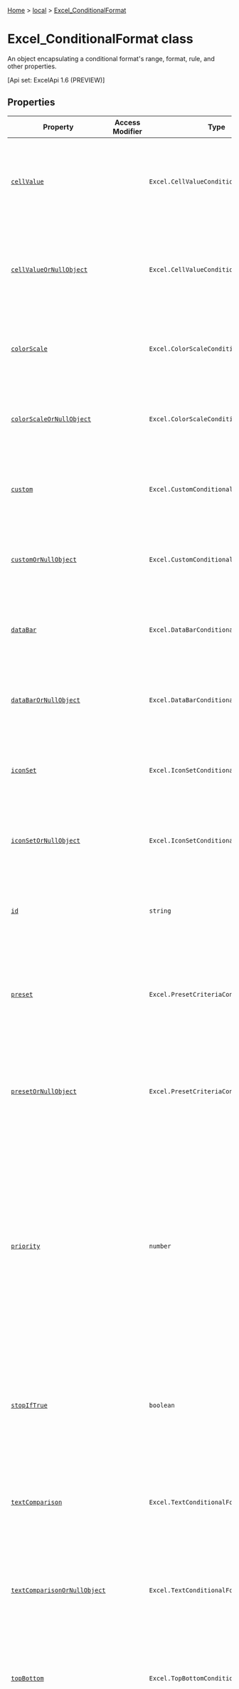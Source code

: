 [Home](./index) &gt; [local](local.md) &gt; [Excel\_ConditionalFormat](local.excel_conditionalformat.md)

# Excel\_ConditionalFormat class

An object encapsulating a conditional format's range, format, rule, and other properties. 

 \[Api set: ExcelApi 1.6 (PREVIEW)\]

## Properties

|  Property | Access Modifier | Type | Description |
|  --- | --- | --- | --- |
|  [`cellValue`](local.excel_conditionalformat.cellvalue.md) |  | `Excel.CellValueConditionalFormat` | Returns the cell value conditional format properties if the current conditional format is a CellValue type. For example to format all cells between 5 and 10. <p/> \[Api set: ExcelApi 1.6 (PREVIEW)\] |
|  [`cellValueOrNullObject`](local.excel_conditionalformat.cellvalueornullobject.md) |  | `Excel.CellValueConditionalFormat` | Returns the cell value conditional format properties if the current conditional format is a CellValue type. For example to format all cells between 5 and 10. <p/> \[Api set: ExcelApi 1.6 (PREVIEW)\] |
|  [`colorScale`](local.excel_conditionalformat.colorscale.md) |  | `Excel.ColorScaleConditionalFormat` | Returns the ColorScale conditional format properties if the current conditional format is an ColorScale type. <p/> \[Api set: ExcelApi 1.6 (PREVIEW)\] |
|  [`colorScaleOrNullObject`](local.excel_conditionalformat.colorscaleornullobject.md) |  | `Excel.ColorScaleConditionalFormat` | Returns the ColorScale conditional format properties if the current conditional format is an ColorScale type. <p/> \[Api set: ExcelApi 1.6 (PREVIEW)\] |
|  [`custom`](local.excel_conditionalformat.custom.md) |  | `Excel.CustomConditionalFormat` | Returns the custom conditional format properties if the current conditional format is a custom type. <p/> \[Api set: ExcelApi 1.6 (PREVIEW)\] |
|  [`customOrNullObject`](local.excel_conditionalformat.customornullobject.md) |  | `Excel.CustomConditionalFormat` | Returns the custom conditional format properties if the current conditional format is a custom type. <p/> \[Api set: ExcelApi 1.6 (PREVIEW)\] |
|  [`dataBar`](local.excel_conditionalformat.databar.md) |  | `Excel.DataBarConditionalFormat` | Returns the data bar properties if the current conditional format is a data bar. <p/> \[Api set: ExcelApi 1.6 (PREVIEW)\] |
|  [`dataBarOrNullObject`](local.excel_conditionalformat.databarornullobject.md) |  | `Excel.DataBarConditionalFormat` | Returns the data bar properties if the current conditional format is a data bar. <p/> \[Api set: ExcelApi 1.6 (PREVIEW)\] |
|  [`iconSet`](local.excel_conditionalformat.iconset.md) |  | `Excel.IconSetConditionalFormat` | Returns the IconSet conditional format properties if the current conditional format is an IconSet type. <p/> \[Api set: ExcelApi 1.6 (PREVIEW)\] |
|  [`iconSetOrNullObject`](local.excel_conditionalformat.iconsetornullobject.md) |  | `Excel.IconSetConditionalFormat` | Returns the IconSet conditional format properties if the current conditional format is an IconSet type. <p/> \[Api set: ExcelApi 1.6 (PREVIEW)\] |
|  [`id`](local.excel_conditionalformat.id.md) |  | `string` | The Priority of the Conditional Format within the current ConditionalFormatCollection. <p/> \[Api set: ExcelApi 1.6 (PREVIEW)\] |
|  [`preset`](local.excel_conditionalformat.preset.md) |  | `Excel.PresetCriteriaConditionalFormat` | Returns the preset criteria conditional format such as above average/below average/unique values/contains blank/nonblank/error/noerror properties. <p/> \[Api set: ExcelApi 1.6 (PREVIEW)\] |
|  [`presetOrNullObject`](local.excel_conditionalformat.presetornullobject.md) |  | `Excel.PresetCriteriaConditionalFormat` | Returns the preset criteria conditional format such as above average/below average/unique values/contains blank/nonblank/error/noerror properties. <p/> \[Api set: ExcelApi 1.6 (PREVIEW)\] |
|  [`priority`](local.excel_conditionalformat.priority.md) |  | `number` | The priority (or index) within the conditional format collection that this conditional format currently exists in. Changing this also changes other conditional formats' priorities, to allow for a contiguous priority order. Use a negative priority to begin from the back. Priorities greater than than bounds will get and set to the maximum (or minimum if negative) priority. Also note that if you change the priority, you have to re-fetch a new copy of the object at that new priority location if you want to make further changes to it. <p/> \[Api set: ExcelApi 1.6 (PREVIEW)\] |
|  [`stopIfTrue`](local.excel_conditionalformat.stopiftrue.md) |  | `boolean` | If the conditions of this conditional format are met, no lower-priority formats shall take effect on that cell. Null on databars, icon sets, and colorscales as there's no concept of StopIfTrue for these <p/> \[Api set: ExcelApi 1.6 (PREVIEW)\] |
|  [`textComparison`](local.excel_conditionalformat.textcomparison.md) |  | `Excel.TextConditionalFormat` | Returns the specific text conditional format properties if the current conditional format is a text type. For example to format cells matching the word "Text". <p/> \[Api set: ExcelApi 1.6 (PREVIEW)\] |
|  [`textComparisonOrNullObject`](local.excel_conditionalformat.textcomparisonornullobject.md) |  | `Excel.TextConditionalFormat` | Returns the specific text conditional format properties if the current conditional format is a text type. For example to format cells matching the word "Text". <p/> \[Api set: ExcelApi 1.6 (PREVIEW)\] |
|  [`topBottom`](local.excel_conditionalformat.topbottom.md) |  | `Excel.TopBottomConditionalFormat` | Returns the Top/Bottom conditional format properties if the current conditional format is an TopBottom type. For example to format the top 10% or bottom 10 items. <p/> \[Api set: ExcelApi 1.6 (PREVIEW)\] |
|  [`topBottomOrNullObject`](local.excel_conditionalformat.topbottomornullobject.md) |  | `Excel.TopBottomConditionalFormat` | Returns the Top/Bottom conditional format properties if the current conditional format is an TopBottom type. For example to format the top 10% or bottom 10 items. <p/> \[Api set: ExcelApi 1.6 (PREVIEW)\] |
|  [`type`](local.excel_conditionalformat.type.md) |  | `string` | A type of conditional format. Only one can be set at a time. Read-Only. <p/> \[Api set: ExcelApi 1.6 (PREVIEW)\] |

## Methods

|  Method | Access Modifier | Returns | Description |
|  --- | --- | --- | --- |
|  [`delete()`](local.excel_conditionalformat.delete.md) |  | `void` | Deletes this conditional format. <p/> \[Api set: ExcelApi 1.6 (PREVIEW)\] |
|  [`getRange()`](local.excel_conditionalformat.getrange.md) |  | `Excel.Range` | Returns the range the conditonal format is applied to or a null object if the range is discontiguous. Read-only. <p/> \[Api set: ExcelApi 1.6 (PREVIEW)\] |
|  [`getRangeOrNullObject()`](local.excel_conditionalformat.getrangeornullobject.md) |  | `Excel.Range` | Returns the range the conditonal format is applied to or a null object if the range is discontiguous. Read-only. <p/> \[Api set: ExcelApi 1.6 (PREVIEW)\] |
|  [`load(option)`](local.excel_conditionalformat.load.md) |  | `Excel.ConditionalFormat` | Queues up a command to load the specified properties of the object. You must call "context.sync()" before reading the properties. |
|  [`set(properties, options)`](local.excel_conditionalformat.set.md) |  | `void` | Sets multiple properties on the object at the same time, based on JSON input. |
|  [`toJSON()`](local.excel_conditionalformat.tojson.md) |  | `{
            "cellValue": CellValueConditionalFormat;
            "cellValueOrNullObject": CellValueConditionalFormat;
            "colorScale": ColorScaleConditionalFormat;
            "colorScaleOrNullObject": ColorScaleConditionalFormat;
            "custom": CustomConditionalFormat;
            "customOrNullObject": CustomConditionalFormat;
            "dataBar": DataBarConditionalFormat;
            "dataBarOrNullObject": DataBarConditionalFormat;
            "iconSet": IconSetConditionalFormat;
            "iconSetOrNullObject": IconSetConditionalFormat;
            "id": string;
            "preset": PresetCriteriaConditionalFormat;
            "presetOrNullObject": PresetCriteriaConditionalFormat;
            "priority": number;
            "stopIfTrue": boolean;
            "textComparison": TextConditionalFormat;
            "textComparisonOrNullObject": TextConditionalFormat;
            "topBottom": TopBottomConditionalFormat;
            "topBottomOrNullObject": TopBottomConditionalFormat;
            "type": string;
        }` |  |

